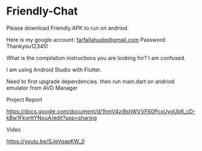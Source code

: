# Friendly-Chat

Please download Friendly.APK to run on andriod.

Here is my google account:  farfallahudie@gmail.com Password: Thankyou12345!


What is the compilation instructions you are looking for? I am confused.

I am using Android Studio with Flutter. 

Need to first upgrade dependencies. then run main.dart on andriod emulator from AVD Manager 




Project Report

https://docs.google.com/document/d/1hmV4zi8shWVVF60PcxUyoUb6_cD-kBw1FkyrttYNouA/edit?usp=sharing

Video

https://youtu.be/SJeVqapKW_0

